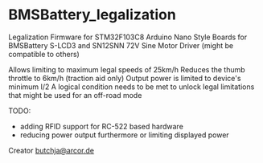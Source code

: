 # BMSBattery_legalization

Legalization Firmware for STM32F103C8 Arduino Nano Style Boards
for BMSBattery S-LCD3 and SN12SNN 72V Sine Motor Driver
(might be compatible to others)

Allows limiting to maximum legal speeds of 25km/h
Reduces the thumb throttle to 6km/h (traction aid only)
Output power is limited to device's minimum I/2
A logical condition needs to be met to unlock legal limitations
that might be used for an off-road mode

TODO:
- adding RFID support for RC-522 based hardware
- reducing power output furthermore or limiting displayed power

Creator
 butchja@arcor.de